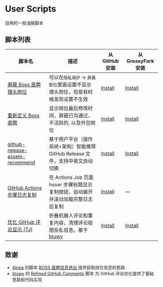 # User Scripts

自用的一些油猴脚本

## 脚本列表

| 脚本名                                         | 描述                                                                             | 从 GitHub 安装               | 从 GreasyFork 安装           |
| ---------------------------------------------- | -------------------------------------------------------------------------------- | ---------------------------- | ---------------------------- |
| [屏蔽 Boss 直聘猎头岗位][bh-github]            | 可以在`隐私保护` -> `屏蔽职位`里面设置不显示猎头岗位，但是有时候发现设置不生效   | [Install][bh-github-raw]     | [Install][bh-greasyfork]     |
| [重新定义 Boss 直聘][rb-github]                | 显示岗位最后修改时间，屏蔽已沟通过，不活跃的, 以及外包岗位                       | [Install][rb-github-raw]     | [Install][rb-greasyfork]     |
| [github-release-assets-recommend][grar-github] | 基于用户平台（操作系统+架构）智能推荐 GitHub Release 文件，支持中英文自动切换    | [Install][grar-github-raw]   | [Install][grar-greasyfork]   |
| [GitHub Actions 步骤日志复制][gacsl-github]    | 在 Actions Job 页面 hover 步骤标题显示复制按钮，自动展开并滚动加载完整日志后复制 | [Install][gacsl-github-raw]  | —                            |
| [优化 GitHub 评论显示 (TJ)][rgc-tj-github]     | 折叠机器人评论和重复内容，清理评论视图杂乱信息。基于 [bluwy][bluwy-original]     | [Install][rgc-tj-github-raw] | [Install][rgc-tj-greasyfork] |

[bh-github]: https://github.com/tjx666/user-scripts/blob/main/block-hunter.user.js
[bh-github-raw]: https://raw.githubusercontent.com/tjx666/user-scripts/main/block-hunter.user.js
[bh-greasyfork]: https://greasyfork.org/zh-CN/scripts/489722-%E5%B1%8F%E8%94%BD-boss-%E7%9B%B4%E8%81%98%E7%8C%8E%E5%A4%B4%E5%B2%97%E4%BD%8D
[rb-github]: https://github.com/tjx666/user-scripts/blob/main/refined-boss.user.js
[rb-github-raw]: https://raw.githubusercontent.com/tjx666/user-scripts/main/refined-boss.user.js
[rb-greasyfork]: https://greasyfork.org/zh-CN/scripts/489794-%E9%87%8D%E6%96%B0%E5%AE%9A%E4%B9%89boss%E7%9B%B4%E8%81%98
[grar-github]: https://github.com/tjx666/user-scripts/blob/main/github-release-assets-recommend.user.js
[grar-github-raw]: https://raw.githubusercontent.com/tjx666/user-scripts/main/github-release-assets-recommend.user.js
[rgc-tj-github]: https://github.com/tjx666/user-scripts/blob/main/refined-gitHub-comments-tj.user.js
[rgc-tj-github-raw]: https://raw.githubusercontent.com/tjx666/user-scripts/main/refined-gitHub-comments-tj.user.js
[grar-greasyfork]: https://update.greasyfork.org/scripts/548506/github-release-assets-recommend.user.js
[rgc-tj-greasyfork]: https://update.greasyfork.org/scripts/548507/Refined%20GitHub%20Comments%20%28TJ%29.user.js
[bluwy-original]: https://github.com/bluwy/refined-github-comments
[gacsl-github]: https://github.com/tjx666/user-scripts/blob/main/github-actions-copy-logs.user.js
[gacsl-github-raw]: https://raw.githubusercontent.com/tjx666/user-scripts/main/github-actions-copy-logs.user.js

## 致谢

- [Aloea](https://blog.liluhui.cn) 的脚本 [BOSS 直聘信息透出](https://greasyfork.org/zh-CN/scripts/486545-boss%E7%9B%B4%E8%81%98%E4%BF%A1%E6%81%AF%E9%80%8F%E5%87%BA)
  提供获取岗位信息的思路
- [bluwy](https://github.com/bluwy) 的 [Refined GitHub Comments](https://github.com/bluwy/refined-github-comments) 脚本
  为 GitHub 评论优化提供了基础思路和代码实现

